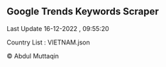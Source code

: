 

## Google Trends Keywords Scraper 
 
Last Update 16-12-2022 , 09:55:20

Country List :
VIETNAM.json



© Abdul Muttaqin 
